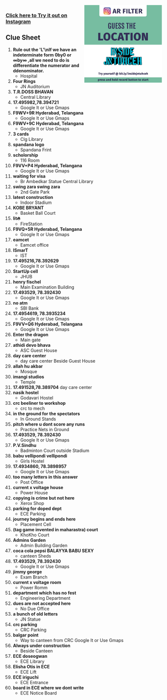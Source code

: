 <img src="https://github.com/NitishGadangi/QR_Hunt/blob/cluesheet/screenshots/logo1.jpg?raw=true" align="right" height='250'>

### [Click here to Try it out on Instagram](https://bit.ly/insidejntuhceh)

## Clue Sheet
1. **Rule out the 'L'\nIf we have an indeterminate form 0by0 or ∞by∞ ,all we need to do is differentiate the numerator and ddenominator.**
    * Hospital
2. **Four Rings**
    * JN Auditorium
3. **T.R.DOSS BHAVAN**
    * Central Library
4. **17.495982,78.394721**
    * Google It or Use Gmaps
5. **F9WV+9R Hyderabad, Telangana**
    * Google It or Use Gmaps
6. **F9WV+9C Hyderabad, Telangana**
    * Google It or Use Gmaps
7. **3 cards**
    * Clg Library
8. **spandana logo**
    * Spandana Frint
9. **scholorship**
    * 116 Room
10. **F9VV+P4 Hyderabad, Telangana**
    * Google It or Use Gmaps
11. **waiting for visa**
    * Br Ambedkar Statue Central Library
12. **swing zara swing zara**
    * 2nd Gate Park
13. **latest construction**
    * Indoor Stadium
14. **KOBE BRYANT**
    * Basket Ball Court
15. **lit🔥**
    * FireStation
16. **F9VQ+5R Hyderabad, Telangana**
    * Google It or Use Gmaps
17. **eamcet**
    * Eamcet office
18. **ISmarT**
    * IST
19. **17.495216,78.392629**
    * Google It or Use Gmaps
20. **StartUp cell**
    * JHUB
21. **henry fischel**
    * Main Examination Building
22. **17.493529, 78.392430**
    * Google It or Use Gmaps
23. **no atm**
    * SBI Bank
24. **17.4954619, 78.3935234**
    * Google It or Use Gmaps
25. **F9VV+Q6 Hyderabad, Telangana**
    * Google It or Use Gmaps
26. **Enter the dragon**
    * Main gate
27. **athidi devo bhava**
    * ASC Guest House
28. **day care center**
    * day care center Beside Guest House
29. **allah hu akbar**
    * Mosque
30. **imangi studios**
    * Temple
31. **17.491528,78.389704**
day care center
32. **nasik hostel**
    * Godavari Hostel
33. **crc beeliner to workshop**
    * crc to mech
34. **in the ground for the spectators**
    * In Ground Stands
35. **pitch where u dont score any runs**
    * Practice Nets in Ground
36. **17.493529, 78.392430**
    * Google It or Use Gmaps
37. **P.V.Sindhu**
    * Badminton Court outside Stadium
38. **babu vellipondi vellipondi**
    * Girls Hostel
39. **17.4934860, 78.3898957**
    * Google It or Use Gmaps
40. **too many letters in this answer**
    * Post Office
41. **current x voltage house**
    * Power House
42. **copying is crime but not here**
    * Xerox Shop
43. **parking for doped dept**
    * ECE Parking
44. **journey begins and ends here**
    * Placement Cell
45. **(tag game invented in maharastra) court**
    * KhoKho Court
46. **Admins Garden**
    * Admin Building Garden
47. **coca cola pepsi BALAYYA BABU SEXY**
    * canteen Sheds
48. **17.493529, 78.392430**
    * Google It or Use Gmaps
49. **jimmy george**
    * Exam Branch
50. **current x voltage room**
    * Power Romm
51. **department which has no fest**
    * Engineering Department
52. **dues are not accepted here**
    * No Due Office
53. **a bunch of old letters**
    * JN Statue
54. **crc parking**
    * CRC Parking
55. **balgar point**
    * Way to canteen from CRC  Google It or Use Gmaps
59. **Always under construction**
    * Beside Canteen
57. **ECE doseogwan**
    * ECE Library
58. **Elisha Otis in ECE**
    * ECE Lift
59. **ECE iriguchi**
    * ECE Entrance
60. **board in ECE where we dont write**
	* ECE Notice Board
